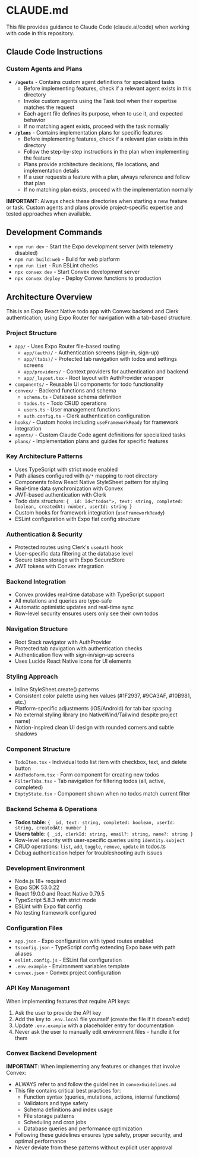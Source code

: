 # CLAUDE.md

This file provides guidance to Claude Code (claude.ai/code) when working with code in this repository.

## Claude Code Instructions

### Custom Agents and Plans
- **`/agents`** - Contains custom agent definitions for specialized tasks
  - Before implementing features, check if a relevant agent exists in this directory
  - Invoke custom agents using the Task tool when their expertise matches the request
  - Each agent file defines its purpose, when to use it, and expected behavior
  - If no matching agent exists, proceed with the task normally
- **`/plans`** - Contains implementation plans for specific features
  - Before implementing features, check if a relevant plan exists in this directory
  - Follow the step-by-step instructions in the plan when implementing the feature
  - Plans provide architecture decisions, file locations, and implementation details
  - If a user requests a feature with a plan, always reference and follow that plan
  - If no matching plan exists, proceed with the implementation normally

**IMPORTANT**: Always check these directories when starting a new feature or task. Custom agents and plans provide project-specific expertise and tested approaches when available.

## Development Commands

- `npm run dev` - Start the Expo development server (with telemetry disabled)
- `npm run build:web` - Build for web platform
- `npm run lint` - Run ESLint checks
- `npx convex dev` - Start Convex development server
- `npx convex deploy` - Deploy Convex functions to production

## Architecture Overview

This is an Expo React Native todo app with Convex backend and Clerk authentication, using Expo Router for navigation with a tab-based structure.

### Project Structure
- `app/` - Uses Expo Router file-based routing
  - `app/(auth)/` - Authentication screens (sign-in, sign-up)
  - `app/(tabs)/` - Protected tab navigation with todos and settings screens
  - `app/providers/` - Context providers for authentication and backend
  - `app/_layout.tsx` - Root layout with AuthProvider wrapper
- `components/` - Reusable UI components for todo functionality
- `convex/` - Backend functions and schema
  - `schema.ts` - Database schema definition
  - `todos.ts` - Todo CRUD operations
  - `users.ts` - User management functions
  - `auth.config.ts` - Clerk authentication configuration
- `hooks/` - Custom hooks including `useFrameworkReady` for framework integration
- `agents/` - Custom Claude Code agent definitions for specialized tasks
- `plans/` - Implementation plans and guides for specific features

### Key Architecture Patterns
- Uses TypeScript with strict mode enabled
- Path aliases configured with `@/*` mapping to root directory
- Components follow React Native StyleSheet pattern for styling
- Real-time data synchronization with Convex
- JWT-based authentication with Clerk
- Todo data structure: `{ _id: Id<"todos">, text: string, completed: boolean, createdAt: number, userId: string }`
- Custom hooks for framework integration (`useFrameworkReady`)
- ESLint configuration with Expo flat config structure

### Authentication & Security
- Protected routes using Clerk's `useAuth` hook
- User-specific data filtering at the database level
- Secure token storage with Expo SecureStore
- JWT tokens with Convex integration

### Backend Integration
- Convex provides real-time database with TypeScript support
- All mutations and queries are type-safe
- Automatic optimistic updates and real-time sync
- Row-level security ensures users only see their own todos

### Navigation Structure
- Root Stack navigator with AuthProvider
- Protected tab navigation with authentication checks
- Authentication flow with sign-in/sign-up screens
- Uses Lucide React Native icons for UI elements

### Styling Approach
- Inline StyleSheet.create() patterns
- Consistent color palette using hex values (#1F2937, #9CA3AF, #10B981, etc.)
- Platform-specific adjustments (iOS/Android) for tab bar spacing
- No external styling library (no NativeWind/Tailwind despite project name)
- Notion-inspired clean UI design with rounded corners and subtle shadows

### Component Structure
- `TodoItem.tsx` - Individual todo list item with checkbox, text, and delete button
- `AddTodoForm.tsx` - Form component for creating new todos
- `FilterTabs.tsx` - Tab navigation for filtering todos (all, active, completed)
- `EmptyState.tsx` - Component shown when no todos match current filter

### Backend Schema & Operations
- **Todos table**: `{ _id, text: string, completed: boolean, userId: string, createdAt: number }`
- **Users table**: `{ _id, clerkId: string, email?: string, name?: string }`
- Row-level security with user-specific queries using `identity.subject`
- CRUD operations: `list`, `add`, `toggle`, `remove`, `update` in todos.ts
- Debug authentication helper for troubleshooting auth issues

### Development Environment
- Node.js 18+ required
- Expo SDK 53.0.22
- React 19.0.0 and React Native 0.79.5
- TypeScript 5.8.3 with strict mode
- ESLint with Expo flat config
- No testing framework configured

### Configuration Files
- `app.json` - Expo configuration with typed routes enabled
- `tsconfig.json` - TypeScript config extending Expo base with path aliases
- `eslint.config.js` - ESLint flat configuration
- `.env.example` - Environment variables template
- `convex.json` - Convex project configuration

### API Key Management
When implementing features that require API keys:
1. Ask the user to provide the API key
2. Add the key to `.env.local` file yourself (create the file if it doesn't exist)
3. Update `.env.example` with a placeholder entry for documentation
4. Never ask the user to manually edit environment files - handle it for them

### Convex Backend Development
**IMPORTANT**: When implementing any features or changes that involve Convex:
- ALWAYS refer to and follow the guidelines in `convexGuidelines.md`
- This file contains critical best practices for:
  - Function syntax (queries, mutations, actions, internal functions)
  - Validators and type safety
  - Schema definitions and index usage
  - File storage patterns
  - Scheduling and cron jobs
  - Database queries and performance optimization
- Following these guidelines ensures type safety, proper security, and optimal performance
- Never deviate from these patterns without explicit user approval